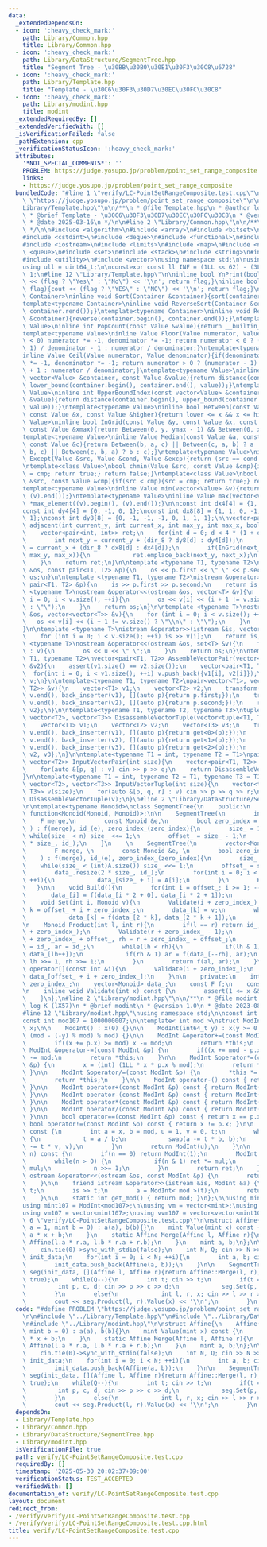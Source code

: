 ```yaml
---
data:
  _extendedDependsOn:
  - icon: ':heavy_check_mark:'
    path: Library/Common.hpp
    title: Library/Common.hpp
  - icon: ':heavy_check_mark:'
    path: Library/DataStructure/SegmentTree.hpp
    title: "Segment Tree - \u30BB\u30B0\u30E1\u30F3\u30C8\u6728"
  - icon: ':heavy_check_mark:'
    path: Library/Template.hpp
    title: "Template - \u30C6\u30F3\u30D7\u30EC\u30FC\u30C8"
  - icon: ':heavy_check_mark:'
    path: Library/modint.hpp
    title: modint
  _extendedRequiredBy: []
  _extendedVerifiedWith: []
  _isVerificationFailed: false
  _pathExtension: cpp
  _verificationStatusIcon: ':heavy_check_mark:'
  attributes:
    '*NOT_SPECIAL_COMMENTS*': ''
    PROBLEM: https://judge.yosupo.jp/problem/point_set_range_composite
    links:
    - https://judge.yosupo.jp/problem/point_set_range_composite
  bundledCode: "#line 1 \"verify/LC-PointSetRangeComposite.test.cpp\"\n#define PROBLEM\
    \ \"https://judge.yosupo.jp/problem/point_set_range_composite\"\n\n#line 2 \"\
    Library/Template.hpp\"\n\n/**\n * @file Template.hpp\n * @author log K (lX57)\n\
    \ * @brief Template - \u30C6\u30F3\u30D7\u30EC\u30FC\u30C8\n * @version 1.10\n\
    \ * @date 2025-03-16\n */\n\n#line 2 \"Library/Common.hpp\"\n\n/**\n * @file Common.hpp\n\
    \ */\n\n#include <algorithm>\n#include <array>\n#include <bitset>\n#include <cassert>\n\
    #include <cstdint>\n#include <deque>\n#include <functional>\n#include <iomanip>\n\
    #include <iostream>\n#include <limits>\n#include <map>\n#include <numeric>\n#include\
    \ <queue>\n#include <set>\n#include <stack>\n#include <string>\n#include <tuple>\n\
    #include <utility>\n#include <vector>\nusing namespace std;\n\nusing ll = int64_t;\n\
    using ull = uint64_t;\n\nconstexpr const ll INF = (1LL << 62) - (3LL << 30) -\
    \ 1;\n#line 12 \"Library/Template.hpp\"\n\ninline bool YnPrint(bool flag){cout\
    \ << (flag ? \"Yes\" : \"No\") << '\\n'; return flag;}\ninline bool YNPrint(bool\
    \ flag){cout << (flag ? \"YES\" : \"NO\") << '\\n'; return flag;}\ntemplate<typename\
    \ Container>\ninline void Sort(Container &container){sort(container.begin(), container.end());}\n\
    template<typename Container>\ninline void ReverseSort(Container &container){sort(container.rbegin(),\
    \ container.rend());}\ntemplate<typename Container>\ninline void Reverse(Container\
    \ &container){reverse(container.begin(), container.end());}\ntemplate<typename\
    \ Value>\ninline int PopCount(const Value &value){return __builtin_popcount(value);}\n\
    template<typename Value>\ninline Value Floor(Value numerator, Value denominator){if(denominator\
    \ < 0) numerator *= -1, denominator *= -1; return numerator < 0 ? (numerator +\
    \ 1) / denominator - 1 : numerator / denominator;}\ntemplate<typename Value>\n\
    inline Value Ceil(Value numerator, Value denominator){if(denominator < 0) numerator\
    \ *= -1, denominator *= -1; return numerator > 0 ? (numerator - 1) / denominator\
    \ + 1 : numerator / denominator;}\ntemplate<typename Value>\ninline int LowerBoundIndex(const\
    \ vector<Value> &container, const Value &value){return distance(container.begin(),\
    \ lower_bound(container.begin(), container.end(), value));}\ntemplate<typename\
    \ Value>\ninline int UpperBoundIndex(const vector<Value> &container, const Value\
    \ &value){return distance(container.begin(), upper_bound(container.begin(), container.end(),\
    \ value));}\ntemplate<typename Value>\ninline bool Between(const Value &lower,\
    \ const Value &x, const Value &higher){return lower <= x && x <= higher;}\ntemplate<typename\
    \ Value>\ninline bool InGrid(const Value &y, const Value &x, const Value &ymax,\
    \ const Value &xmax){return Between(0, y, ymax - 1) && Between(0, x, xmax - 1);}\n\
    template<typename Value>\ninline Value Median(const Value &a, const Value &b,\
    \ const Value &c){return Between(b, a, c) || Between(c, a, b) ? a : (Between(a,\
    \ b, c) || Between(c, b, a) ? b : c);}\ntemplate<typename Value>\ninline Value\
    \ Except(Value &src, Value &cond, Value &excp){return (src == cond ? excp : src);}\n\
    \ntemplate<class Value>\nbool chmin(Value &src, const Value &cmp){if(src > cmp){src\
    \ = cmp; return true;} return false;}\ntemplate<class Value>\nbool chmax(Value\
    \ &src, const Value &cmp){if(src < cmp){src = cmp; return true;} return false;}\n\
    template<typename Value>\ninline Value min(vector<Value> &v){return *min_element((v).begin(),\
    \ (v).end());}\ntemplate<typename Value>\ninline Value max(vector<Value> &v){return\
    \ *max_element((v).begin(), (v).end());}\n\nconst int dx4[4] = {1, 0, -1, 0};\n\
    const int dy4[4] = {0, -1, 0, 1};\nconst int dx8[8] = {1, 1, 0, -1, -1, -1, 0,\
    \ 1};\nconst int dy8[8] = {0, -1, -1, -1, 0, 1, 1, 1};\n\nvector<pair<int, int>>\
    \ adjacent(int current_y, int current_x, int max_y, int max_x, bool dir_8 = false){\n\
    \    vector<pair<int, int>> ret;\n    for(int d = 0; d < 4 * (1 + dir_8); ++d){\n\
    \        int next_y = current_y + (dir_8 ? dy8[d] : dy4[d]);\n        int next_x\
    \ = current_x + (dir_8 ? dx8[d] : dx4[d]);\n        if(InGrid(next_y, next_x,\
    \ max_y, max_x)){\n            ret.emplace_back(next_y, next_x);\n        }\n\
    \    }\n    return ret;\n}\n\ntemplate <typename T1, typename T2>\nostream &operator<<(ostream\
    \ &os, const pair<T1, T2> &p){\n    os << p.first << \" \" << p.second;\n    return\
    \ os;\n}\n\ntemplate <typename T1, typename T2>\nistream &operator>>(istream &is,\
    \ pair<T1, T2> &p){\n    is >> p.first >> p.second;\n    return is;\n}\n\ntemplate\
    \ <typename T>\nostream &operator<<(ostream &os, vector<T> &v){\n    for (int\
    \ i = 0; i < v.size(); ++i){\n        os << v[i] << (i + 1 != v.size() ? \" \"\
    \ : \"\");\n    }\n    return os;\n}\n\ntemplate <typename T>\nostream &operator<<(ostream\
    \ &os, vector<vector<T>> &v){\n    for (int i = 0; i < v.size(); ++i){\n     \
    \   os << v[i] << (i + 1 != v.size() ? \"\\n\" : \"\");\n    }\n    return os;\n\
    }\n\ntemplate <typename T>\nistream &operator>>(istream &is, vector<T> &v){\n\
    \    for (int i = 0; i < v.size(); ++i) is >> v[i];\n    return is;\n}\n\ntemplate\
    \ <typename T>\nostream &operator<<(ostream &os, set<T> &v){\n    for (auto &u\
    \ : v){\n        os << u << \" \";\n    }\n    return os;\n}\n\ntemplate<typename\
    \ T1, typename T2>\nvector<pair<T1, T2>> AssembleVectorPair(vector<T1> &v1, vector<T2>\
    \ &v2){\n    assert(v1.size() == v2.size());\n    vector<pair<T1, T2>> v;\n  \
    \  for(int i = 0; i < v1.size(); ++i) v.push_back({v1[i], v2[i]});\n    return\
    \ v;\n}\n\ntemplate<typename T1, typename T2>\npair<vector<T1>, vector<T2>> DisassembleVectorPair(vector<pair<T1,\
    \ T2>> &v){\n    vector<T1> v1;\n    vector<T2> v2;\n    transform(v.begin(),\
    \ v.end(), back_inserter(v1), [](auto p){return p.first;});\n    transform(v.begin(),\
    \ v.end(), back_inserter(v2), [](auto p){return p.second;});\n    return {v1,\
    \ v2};\n}\n\ntemplate<typename T1, typename T2, typename T3>\ntuple<vector<T1>,\
    \ vector<T2>, vector<T3>> DisassembleVectorTuple(vector<tuple<T1, T2, T3>> &v){\n\
    \    vector<T1> v1;\n    vector<T2> v2;\n    vector<T3> v3;\n    transform(v.begin(),\
    \ v.end(), back_inserter(v1), [](auto p){return get<0>(p);});\n    transform(v.begin(),\
    \ v.end(), back_inserter(v2), [](auto p){return get<1>(p);});\n    transform(v.begin(),\
    \ v.end(), back_inserter(v3), [](auto p){return get<2>(p);});\n    return {v1,\
    \ v2, v3};\n}\n\ntemplate<typename T1 = int, typename T2 = T1>\npair<vector<T1>,\
    \ vector<T2>> InputVectorPair(int size){\n    vector<pair<T1, T2>> v(size);\n\
    \    for(auto &[p, q] : v) cin >> p >> q;\n    return DisassembleVectorPair(v);\n\
    }\n\ntemplate<typename T1 = int, typename T2 = T1, typename T3 = T1>\ntuple<vector<T1>,\
    \ vector<T2>, vector<T3>> InputVectorTuple(int size){\n    vector<tuple<T1, T2,\
    \ T3>> v(size);\n    for(auto &[p, q, r] : v) cin >> p >> q >> r;\n    return\
    \ DisassembleVectorTuple(v);\n}\n#line 2 \"Library/DataStructure/SegmentTree.hpp\"\
    \n\ntemplate<typename Monoid>\nclass SegmentTree{\n    public:\n    using F =\
    \ function<Monoid(Monoid, Monoid)>;\n\n    SegmentTree(\n        int n,\n    \
    \    F merge,\n        const Monoid &e,\n        bool zero_index = false\n   \
    \ ) : f(merge), id_(e), zero_index_(zero_index){\n        size_ = 1;\n       \
    \ while(size_ < n) size_ <<= 1;\n        offset_ = size_ - 1;\n        data_.resize(2\
    \ * size_, id_);\n    }\n    \n    SegmentTree(\n        vector<Monoid> &A, \n\
    \        F merge, \n        const Monoid &e, \n        bool zero_index = false\n\
    \    ) : f(merge), id_(e), zero_index_(zero_index){\n        size_ = 1;\n    \
    \    while(size_ < (int)A.size()) size_ <<= 1;\n        offset_ = size_ - 1;\n\
    \        data_.resize(2 * size_, id_);\n        for(int i = 0; i < (int)A.size();\
    \ ++i){\n            data_[size_ + i] = A[i];\n        }\n        Build();\n \
    \   }\n\n    void Build(){\n        for(int i = offset_; i >= 1; --i){\n     \
    \       data_[i] = f(data_[i * 2 + 0], data_[i * 2 + 1]);\n        }\n    }\n\n\
    \    void Set(int i, Monoid v){\n        Validate(i + zero_index_);\n        int\
    \ k = offset_ + i + zero_index_;\n        data_[k] = v;\n        while(k >>= 1){\n\
    \            data_[k] = f(data_[2 * k], data_[2 * k + 1]);\n        }\n    }\n\
    \n    Monoid Product(int l, int r){\n        if(l == r) return id_;\n        Validate(l\
    \ + zero_index_);\n        Validate(r + zero_index_ - 1);\n        int lh = l\
    \ + zero_index_ + offset_, rh = r + zero_index_ + offset_;\n        Monoid al\
    \ = id_, ar = id_;\n        while(lh < rh){\n            if(lh & 1) al = f(al,\
    \ data_[lh++]);\n            if(rh & 1) ar = f(data_[--rh], ar);\n           \
    \ lh >>= 1, rh >>= 1;\n        }\n        return f(al, ar);\n    }\n\n    Monoid\
    \ operator[](const int &i){\n        Validate(i + zero_index_);\n        return\
    \ data_[offset_ + i + zero_index_];\n    }\n\n    private:\n    int size_, offset_,\
    \ zero_index_;\n    vector<Monoid> data_;\n    const F f;\n    const Monoid id_;\n\
    \n    inline void Validate(int x) const {\n        assert(1 <= x && x <= size_);\n\
    \    }\n};\n#line 2 \"Library/modint.hpp\"\n\n/**\n * @file modint.hpp\n * @author\
    \ log K (lX57)\n * @brief modint\n * @version 1.0\n * @date 2023-08-24\n */\n\n\
    #line 12 \"Library/modint.hpp\"\nusing namespace std;\n\nconst int mod998 = 998244353;\n\
    const int mod107 = 1000000007;\n\ntemplate< int mod >\nstruct ModInt {\n    int\
    \ x;\n\n    ModInt() : x(0) {}\n\n    ModInt(int64_t y) : x(y >= 0 ? y % mod :\
    \ (mod - (-y) % mod) % mod) {}\n\n    ModInt &operator+=(const ModInt &p) {\n\
    \        if((x += p.x) >= mod) x -= mod;\n        return *this;\n    }\n\n   \
    \ ModInt &operator-=(const ModInt &p) {\n        if((x += mod - p.x) >= mod) x\
    \ -= mod;\n        return *this;\n    }\n\n    ModInt &operator*=(const ModInt\
    \ &p) {\n        x = (int) (1LL * x * p.x % mod);\n        return *this;\n   \
    \ }\n\n    ModInt &operator/=(const ModInt &p) {\n        *this *= p.inverse();\n\
    \        return *this;\n    }\n\n    ModInt operator-() const { return ModInt(-x);\
    \ }\n\n    ModInt operator+(const ModInt &p) const { return ModInt(*this) += p;\
    \ }\n\n    ModInt operator-(const ModInt &p) const { return ModInt(*this) -= p;\
    \ }\n\n    ModInt operator*(const ModInt &p) const { return ModInt(*this) *= p;\
    \ }\n\n    ModInt operator/(const ModInt &p) const { return ModInt(*this) /= p;\
    \ }\n\n    bool operator==(const ModInt &p) const { return x == p.x; }\n\n   \
    \ bool operator!=(const ModInt &p) const { return x != p.x; }\n\n    ModInt inverse()\
    \ const {\n        int a = x, b = mod, u = 1, v = 0, t;\n        while(b > 0)\
    \ {\n            t = a / b;\n            swap(a -= t * b, b);\n            swap(u\
    \ -= t * v, v);\n        }\n        return ModInt(u);\n    }\n\n    ModInt pow(int64_t\
    \ n) const {\n        if(n == 0) return ModInt(1);\n        ModInt ret(1), mul(x);\n\
    \        while(n > 0) {\n            if(n & 1) ret *= mul;\n            mul *=\
    \ mul;\n            n >>= 1;\n        }\n        return ret;\n    }\n\n    friend\
    \ ostream &operator<<(ostream &os, const ModInt &p) {\n        return os << p.x;\n\
    \    }\n\n    friend istream &operator>>(istream &is, ModInt &a) {\n        int64_t\
    \ t;\n        is >> t;\n        a = ModInt< mod >(t);\n        return (is);\n\
    \    }\n\n    static int get_mod() { return mod; }\n};\n\nusing mint = ModInt<mod998>;\n\
    using mint107 = ModInt<mod107>;\n\nusing vm = vector<mint>;\nusing vvm = vector<vector<mint>>;\n\
    using vm107 = vector<mint107>;\nusing vvm107 = vector<vector<mint107>>;\n#line\
    \ 6 \"verify/LC-PointSetRangeComposite.test.cpp\"\n\nstruct Affine{\n    Affine(mint\
    \ a = 1, mint b = 0) : a(a), b(b){}\n    mint Value(mint x) const {\n        return\
    \ a * x + b;\n    }\n    static Affine Merge(Affine l, Affine r){\n        return\
    \ Affine(l.a * r.a, l.b * r.a + r.b);\n    }\n    mint a, b;\n};\n\nint main(){\n\
    \    cin.tie(0)->sync_with_stdio(false);\n    int N, Q; cin >> N >> Q;\n    vector<Affine>\
    \ init_data;\n    for(int i = 0; i < N; ++i){\n        int a, b; cin >> a >> b;\n\
    \        init_data.push_back(Affine(a, b));\n    }\n\n    SegmentTree<Affine>\
    \ seg(init_data, [](Affine l, Affine r){return Affine::Merge(l, r);}, Affine(),\
    \ true);\n    while(Q--){\n        int t; cin >> t;\n        if(t == 0){\n   \
    \         int p, c, d; cin >> p >> c >> d;\n            seg.Set(p, Affine(c, d));\n\
    \        }\n        else{\n            int l, r, x; cin >> l >> r >> x;\n    \
    \        cout << seg.Product(l, r).Value(x) << '\\n';\n        }\n    }\n}\n"
  code: "#define PROBLEM \"https://judge.yosupo.jp/problem/point_set_range_composite\"\
    \n\n#include \"../Library/Template.hpp\"\n#include \"../Library/DataStructure/SegmentTree.hpp\"\
    \n#include \"../Library/modint.hpp\"\n\nstruct Affine{\n    Affine(mint a = 1,\
    \ mint b = 0) : a(a), b(b){}\n    mint Value(mint x) const {\n        return a\
    \ * x + b;\n    }\n    static Affine Merge(Affine l, Affine r){\n        return\
    \ Affine(l.a * r.a, l.b * r.a + r.b);\n    }\n    mint a, b;\n};\n\nint main(){\n\
    \    cin.tie(0)->sync_with_stdio(false);\n    int N, Q; cin >> N >> Q;\n    vector<Affine>\
    \ init_data;\n    for(int i = 0; i < N; ++i){\n        int a, b; cin >> a >> b;\n\
    \        init_data.push_back(Affine(a, b));\n    }\n\n    SegmentTree<Affine>\
    \ seg(init_data, [](Affine l, Affine r){return Affine::Merge(l, r);}, Affine(),\
    \ true);\n    while(Q--){\n        int t; cin >> t;\n        if(t == 0){\n   \
    \         int p, c, d; cin >> p >> c >> d;\n            seg.Set(p, Affine(c, d));\n\
    \        }\n        else{\n            int l, r, x; cin >> l >> r >> x;\n    \
    \        cout << seg.Product(l, r).Value(x) << '\\n';\n        }\n    }\n}"
  dependsOn:
  - Library/Template.hpp
  - Library/Common.hpp
  - Library/DataStructure/SegmentTree.hpp
  - Library/modint.hpp
  isVerificationFile: true
  path: verify/LC-PointSetRangeComposite.test.cpp
  requiredBy: []
  timestamp: '2025-05-30 20:02:37+09:00'
  verificationStatus: TEST_ACCEPTED
  verifiedWith: []
documentation_of: verify/LC-PointSetRangeComposite.test.cpp
layout: document
redirect_from:
- /verify/verify/LC-PointSetRangeComposite.test.cpp
- /verify/verify/LC-PointSetRangeComposite.test.cpp.html
title: verify/LC-PointSetRangeComposite.test.cpp
---
```

